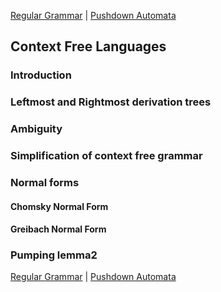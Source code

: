 [Regular Grammar](regular.md) | [Pushdown Automata](pushdown.md)

## Context Free Languages

### Introduction

### Leftmost and Rightmost derivation trees

### Ambiguity

### Simplification of context free grammar

### Normal forms

#### Chomsky Normal Form

#### Greibach Normal Form

### Pumping lemma2

[Regular Grammar](regular.md) | [Pushdown Automata](pushdown.md)

